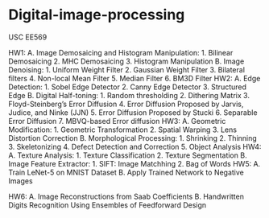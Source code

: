 # Digital-image-processing


USC EE569

HW1: 
    A. Image Demosaicing and Histogram Manipulation:
        1. Bilinear Demosaicing
        2. MHC Demosaicing
        3. Histogram Manipulation
    B. Image Denoising:
        1. Uniform Weight Filter
        2. Gaussian Weight Filter
        3. Bilateral filters
        4. Non-local Mean Filter
        5. Median Filter
        6. BM3D Filter
HW2:
    A. Edge Detection: 
        1. Sobel Edge Detector
        2. Canny Edge Detector
        3. Structured Edge
    B. Digital Half-toning:
        1. Random thresholding
        2. Dithering Matrix
        3. Floyd-Steinberg’s Error Diffusion
        4. Error Diffusion Proposed by Jarvis, Judice, and Ninke (JJN)
        5. Error Diffusion Proposed by Stucki
        6. Separable Error Diffusion
        7. MBVQ-based Error diffusion
HW3: 
    A. Geometric Modification:
        1. Geometric Transformation
        2. Spatial Warping
        3. Lens Distortion Correction
    B. Morphological Processing:
        1. Shrinking
        2. Thinning
        3. Skeletonizing
        4. Defect Detection and Correction
        5. Object Analysis
HW4: 
    A. Texture Analysis:
        1. Texture Classification
        2. Texture Segmentation
    B. Image Feature Extractor:
        1. SIFT: Image Matchhing
        2. Bag of Words
HW5: 
    A. Train LeNet-5 on MNIST Dataset
    B. Apply Trained Network to Negative Images

HW6:
    A. Image Reconstructions from Saab Coefficients
    B. Handwritten Digits Recognition Using Ensembles of Feedforward Design
